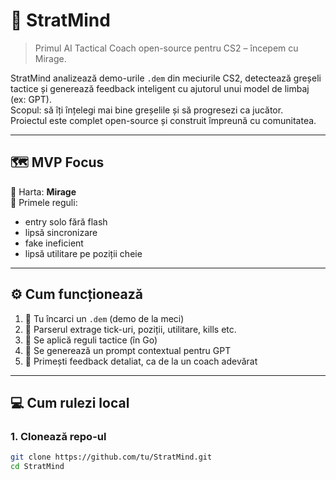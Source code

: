 # 🧠 StratMind

> Primul AI Tactical Coach open-source pentru CS2 – începem cu Mirage.

StratMind analizează demo-urile `.dem` din meciurile CS2, detectează greșeli tactice și generează feedback inteligent cu ajutorul unui model de limbaj (ex: GPT).  
Scopul: să îți înțelegi mai bine greșelile și să progresezi ca jucător.  
Proiectul este complet open-source și construit împreună cu comunitatea.

---

## 🗺️ MVP Focus

🎯 Harta: **Mirage**  
📌 Primele reguli:

- entry solo fără flash
- lipsă sincronizare
- fake ineficient
- lipsă utilitare pe poziții cheie

---

## ⚙️ Cum funcționează

1. 📂 Tu încarci un `.dem` (demo de la meci)
2. 🧠 Parserul extrage tick-uri, poziții, utilitare, kills etc.
3. 📏 Se aplică reguli tactice (în Go)
4. 📝 Se generează un prompt contextual pentru GPT
5. 💬 Primești feedback detaliat, ca de la un coach adevărat

---

## 💻 Cum rulezi local

### 1. Clonează repo-ul

```bash
git clone https://github.com/tu/StratMind.git
cd StratMind
```
